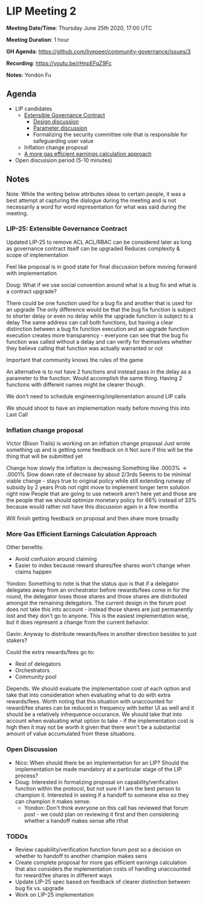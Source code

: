 # LIP Meeting 2

**Meeting Date/Time**: Thursday June 25th 2020, 17:00 UTC

**Meeting Duration**: 1 hour

**GH Agenda**: https://github.com/livepeer/community-governance/issues/3

**Recording**: https://youtu.be/rHnpEFqZ9Fc

**Notes**: Yondon Fu

## Agenda
<!-- Meeting agenda -->

- LIP candidates
    - [Extensible Governance Contract](https://github.com/livepeer/LIPs/blob/master/LIPs/LIP-25.md)
        - [Design discussion](https://github.com/livepeer/LIPs/issues/25)
        - [Parameter discussion](https://github.com/livepeer/LIPs/issues/30)
        - Formalizing the security committee role that is responsible for safeguarding user value
    - Inflation change proposal
    - [A more gas efficient earnings calculation approach](https://forum.livepeer.org/t/a-more-gas-efficient-earnings-calculation-approach/1097)
- Open discussion period (5-10 minutes)

## Notes

Note: While the writing below attributes ideas to certain people, it was a best attempt at capturing the dialogue during the meeting and is not necessarily a word for word representation for what was said during the meeting.

### LIP-25: Extensible Governance Contract

Updated LIP-25 to remove ACL
ACL/RBAC can be considered later as long as governance contract itself can be upgraded
Reduces complexity & scope of implementation

Feel like proposal is in good state for final discussion before moving forward with implementation

Doug: What if we use social convention around what is a bug fix and what is a contract upgrade?

There could be one function used for a bug fix and another that is used for an upgrade
The only difference would be that the bug fix function is subject to shorter delay or even no delay while the upgrade function is subject to a delay
The same address can call both functions, but having a clear distinction between a bug fix function execution and an upgrade function execution creates more transparency - everyone can see that the bug fix function was called without a delay and can verify for themselves whether they believe calling that function was actually warranted or not

Important that community knows the rules of the game

An alternative is to not have 2 functions and instead pass in the delay as a parameter to the function. Would accomplish the same thing. Having 2 functions with different names might be clearer though.

We don't need to schedule engineering/implementation around LIP calls

We should shoot to have an implementation ready before moving this into Last Call

### Inflation change proposal

Victor (Bison Trails) is working on an inflation change proposal
Just wrote something up and is getting some feedback on it
Not sure if this will be the thing that will be submitted yet

Change how slowly the inflation is decreasing
Something like .0003% -> .0001%
Slow down rate of decrease by about 2/3rds
Seems to be minimal viable change - stays true to original policy while still extending runway of subsidy by 2 years
Prob not right move to implement longer term solution right now
People that are going to use network aren't here yet and those are the people that we should optimize monetary policy for
66% instead of 33% because would rather not have this discussion again in a few months

Will finish getting feedback on proposal and then share more broadly

### More Gas Efficient Earnings Calculation Approach

Other benefits:
- Avoid confusion around claiming
- Easier to index because reward shares/fee shares won't change when claims happen

Yondon: Something to note is that the status quo is that if a delegator delegates away from an orchestrator before rewards/fees come in for the round, the delegator loses those shares and those shares are distributed amongst the remaining delegators. The current design in the forum post does not take this into account - instead those shares are just permanently lost and they don't go to anyone. This is the easiest implementation wise, but it does represent a change from the current behavior.

Gavin: Anyway to distribute rewards/fees in another direction besides to just stakers?

Could the extra rewards/fees go to:
- Rest of delegators
- Orchestrators
- Community pool

Depends. We should evaluate the implementation cost of each option and take that into consideration when evaluating what to do with extra rewards/fees. Worth noting that this situation with unaccounted for reward/fee shares can be reduced in frequency with better UI as well and it should be a relatively infrequence occurance. We should take that into account when evaluating what option to take - if the implementation cost is high then it may not be worth it given that there won't be a substantial amount of value accumulated from these situations.

### Open Discussion

- Nico: When should there be an implementation for an LIP? Should the implementation be made mandatory at a particular stage of the LIP process?
- Doug: Interested in formalizing proposal on capability/verification function within the protocol, but not sure if I am the best person to champion it. Interested in seeing if a handoff to someone else so they can champion it makes sense.
    - Yondon: Don't think everyone on this call has reviewed that forum post - we could plan on reviewing it first and then considering whether a handoff makes sense afte rthat 

### TODOs

- Review capability/verification function forum post so a decision on whether to handoff to another champion makes sens
- Create complete proposal for more gas efficient earnings calculation that also considers the implementation costs of handling unaccounted for reward/fee shares in different ways
- Update LIP-25 spec based on feedback of clearer distinction between bug fix vs. upgrade
- Work on LIP-25 implementation
